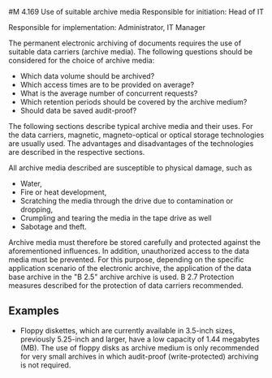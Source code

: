 #M 4.169 Use of suitable archive media
Responsible for initiation: Head of IT

Responsible for implementation: Administrator, IT Manager

The permanent electronic archiving of documents requires the use of suitable data carriers (archive media). The following questions should be considered for the choice of archive media:

* Which data volume should be archived?
* Which access times are to be provided on average?
* What is the average number of concurrent requests?
* Which retention periods should be covered by the archive medium?
* Should data be saved audit-proof?


The following sections describe typical archive media and their uses. For the data carriers, magnetic, magneto-optical or optical storage technologies are usually used. The advantages and disadvantages of the technologies are described in the respective sections.

All archive media described are susceptible to physical damage, such as

* Water,
* Fire or heat development,
* Scratching the media through the drive due to contamination or dropping,
* Crumpling and tearing the media in the tape drive as well
* Sabotage and theft.


Archive media must therefore be stored carefully and protected against the aforementioned influences. In addition, unauthorized access to the data media must be prevented. For this purpose, depending on the specific application scenario of the electronic archive, the application of the data base archive in the "B 2.5" archive archive is used. B 2.7 Protection measures described for the protection of data carriers recommended.



## Examples 
* Floppy diskettes, which are currently available in 3.5-inch sizes, previously 5.25-inch and larger, have a low capacity of 1.44 megabytes (MB). The use of floppy disks as archive medium is only recommended for very small archives in which audit-proof (write-protected) archiving is not required.




